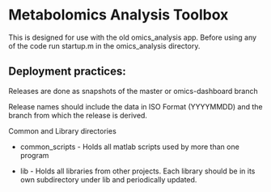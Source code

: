 Metabolomics Analysis Toolbox
===============================
This is designed for use with the old omics_analysis app.
Before using any of the code run startup.m in the omics_analysis directory.

Deployment practices:
---------------------
Releases are done as snapshots of the master or omics-dashboard branch

Release names should include the data in ISO Format (YYYYMMDD) and the branch from which the release is derived.

Common and Library directories

* common_scripts - Holds all matlab scripts used by more than one program

* lib            - Holds all libraries from other projects.  Each library should be in its own subdirectory under lib and periodically updated.

